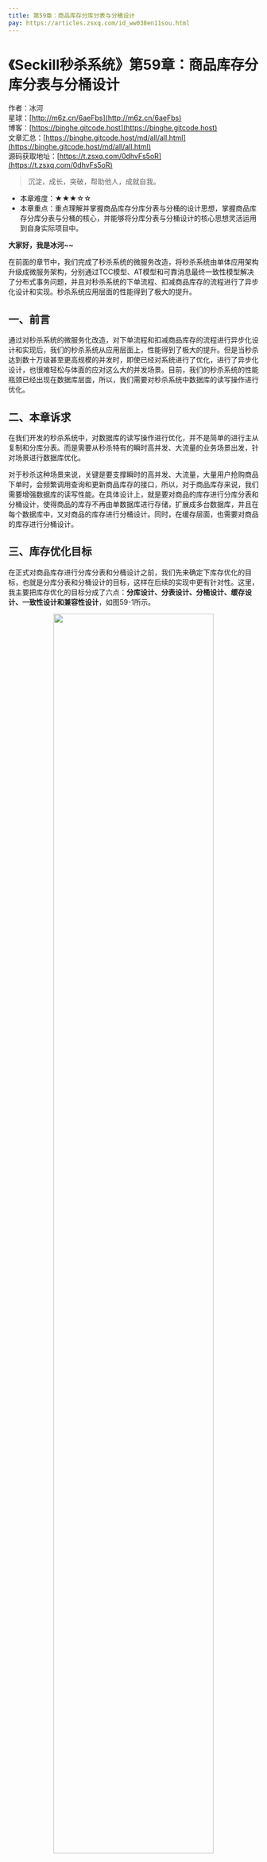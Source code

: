 ```yaml
---
title: 第59章：商品库存分库分表与分桶设计
pay: https://articles.zsxq.com/id_ww038en11sou.html
---
```


# 《Seckill秒杀系统》第59章：商品库存分库分表与分桶设计

作者：冰河
<br/>星球：[http://m6z.cn/6aeFbs](http://m6z.cn/6aeFbs)
<br/>博客：[https://binghe.gitcode.host](https://binghe.gitcode.host)
<br/>文章汇总：[https://binghe.gitcode.host/md/all/all.html](https://binghe.gitcode.host/md/all/all.html)
<br/>源码获取地址：[https://t.zsxq.com/0dhvFs5oR](https://t.zsxq.com/0dhvFs5oR)

> 沉淀，成长，突破，帮助他人，成就自我。

* 本章难度：★★★☆☆
* 本章重点：重点理解并掌握商品库存分库分表与分桶的设计思想，掌握商品库存分库分表与分桶的核心，并能够将分库分表与分桶设计的核心思想灵活运用到自身实际项目中。

**大家好，我是冰河~~**

在前面的章节中，我们完成了秒杀系统的微服务改造，将秒杀系统由单体应用架构升级成微服务架构，分别通过TCC模型、AT模型和可靠消息最终一致性模型解决了分布式事务问题，并且对秒杀系统的下单流程、扣减商品库存的流程进行了异步化设计和实现。秒杀系统应用层面的性能得到了极大的提升。

## 一、前言

通过对秒杀系统的微服务化改造，对下单流程和扣减商品库存的流程进行异步化设计和实现后，我们的秒杀系统从应用层面上，性能得到了极大的提升。但是当秒杀达到数十万级甚至更高规模的并发时，即使已经对系统进行了优化，进行了异步化设计，也很难轻松与体面的应对这么大的并发场景。目前，我们的秒杀系统的性能瓶颈已经出现在数据库层面，所以，我们需要对秒杀系统中数据库的读写操作进行优化。

## 二、本章诉求

在我们开发的秒杀系统中，对数据库的读写操作进行优化，并不是简单的进行主从复制和分库分表。而是需要从秒杀特有的瞬时高并发、大流量的业务场景出发，针对场景进行数据库优化。

对于秒杀这种场景来说，关键是要支撑瞬时的高并发、大流量，大量用户抢购商品下单时，会频繁调用查询和更新商品库存的接口，所以，对于商品库存来说，我们需要增强数据库的读写性能。在具体设计上，就是要对商品的库存进行分库分表和分桶设计，使得商品的库存不再由单数据库进行存储，扩展成多台数据库，并且在每个数据库中，又对商品的库存进行分桶设计。同时，在缓存层面，也需要对商品的库存进行分桶设计。

## 三、库存优化目标

在正式对商品库存进行分库分表和分桶设计之前，我们先来确定下库存优化的目标，也就是分库分表和分桶设计的目标，这样在后续的实现中更有针对性。这里，我主要把库存优化的目标分成了六点：**分库设计、分表设计、分桶设计、缓存设计、一致性设计和兼容性设计**，如图59-1所示。

<div align="center">
    <img src="https://binghe.gitcode.host/images/project/seckill/scekill-2023-07-25-001.png?raw=true" width="80%">
    <br/>
</div>

* 根据秒杀商品对库存进行分库设计：使得相同秒杀商品的库存能够路由到同一数据库进行处理。
* 根据秒杀商品对库存进行分表设计：使得相同秒杀商品的库存能够路由到同一数据库中，然后再进一步根据商品id进行分表。
* 根据秒杀商品对库存进行分桶设计：对于秒杀系统来说，分库分表主要提升的是多场秒杀活动的并发处理能力，而分桶设计主要解决的是单场秒杀活动的并发处理能力。
* 根据库存的分库分表和分桶方案，设计对应的库存缓存方案：根据库存的分库分表和分桶方案，为商品的分桶库存设计分桶缓存方案：真正扣减商品分桶库存之前会预扣缓存中的分桶库存数据，以提高系统的并发处理能力。
* 数据一致性设计：在缓存与数据库的数据一致性层面，基于分库分表和分桶设计，在缓存层面实现弱一致性，数据库层面实现强一致性。
* 兼容性设计：对于新增的商品库存分库分表和分桶设计，要兼容之前的商品库存设计，能够根据简单的配置进行自由切换。

## 四、分库分表设计

在分库分表的设计上，这里我们使用了三个库实现（实际场景可以根据具体需要灵活配置分库和分表的数量），默认一个商品库和两个库存库，将商品的库存信息从商品表中独立出来，单独进行分库分表和分桶设计。

* 商品库：在秒杀下单的过程中，主要以读操作为主，比如获取秒杀商品详情信息等。
* 库存库：在秒杀下单的过程中，主要以写操作为主，主要是在下单过程中扣减商品的库存，分摊数据库的写压力。


## 查看完整文章

加入[冰河技术](http://m6z.cn/6aeFbs)知识星球，解锁完整技术文章与完整代码